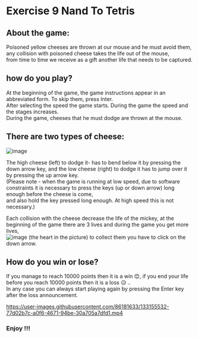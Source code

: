 # Exercise 9 Nand To Tetris
## About the game:
Poisoned yellow cheeses are thrown at our mouse and he must avoid them, any collision with poisoned cheese takes the life out of the mouse,\
from time to time we receive as a gift another life that needs to be captured.

## how do you play?
At the beginning of the game, the game instructions appear in an abbreviated form. To skip them, press Inter.\
After selecting the speed the game starts. During the game the speed and the stages increases.\
During the game, cheeses that he must dodge are thrown at the mouse.
## There are two types of cheese:
 ![image](https://user-images.githubusercontent.com/86181633/133144464-d0866f35-1ce9-4d8e-947d-47cfa01be846.png)

The high cheese (left) to dodge it- has to bend below it by pressing the down arrow key, and the low cheese (right) to dodge it has to jump over it by pressing the up arrow key.\
(Please note - when the game is running at low speed, due to software constraints it is necessary to press the keys (up or down arrow) long enough before the cheese is come,\
and also hold the key pressed long enough. At high speed this is not necessary.)

Each collision with the cheese decrease the life of the mickey, at the beginning of the game there are 3 lives and during the game you get more lives,\
![image](https://user-images.githubusercontent.com/86181633/133144850-6fdaf8b1-a11c-4d16-ae5e-5b3a9a2eeff7.png)
(the heart in the picture) to collect them you have to click on the down arrow.

## How do you win or lose?
If you manage to reach 10000 points then it is a win 😊, if you end your life before you reach 10000 points then it is a loss 😥 ..\
In any case you can always start playing again by pressing the Enter key after the loss announcement.


https://user-images.githubusercontent.com/86181633/133155532-77d02b7c-a0f6-4671-94be-30a705a7dfd1.mp4


### Enjoy !!!
